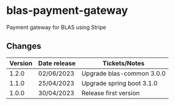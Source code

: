# blas-payment-gateway

Payment gateway for BLAS using Stripe

## Changes

| Version | Date release | Tickets/Notes             |
|---------|--------------|---------------------------|
| 1.2.0   | 02/06/2023   | Upgrade blas-common 3.0.0 |
| 1.1.0   | 25/04/2023   | Upgrade spring boot 3.1.0 |
| 1.0.0   | 30/04/2023   | Release first version     |
